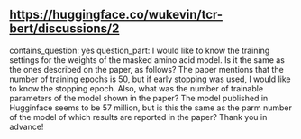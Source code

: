 ## https://huggingface.co/wukevin/tcr-bert/discussions/2

contains_question: yes
question_part: I would like to know the training settings for the weights of the masked amino acid model. Is it the same as the ones described on the paper, as follows? The paper mentions that the number of training epochs is 50, but if early stopping was used, I would like to know the stopping epoch. Also, what was the number of trainable parameters of the model shown in the paper? The model published in Hugginface seems to be 57 million, but is this the same as the parm number of the model of which results are reported in the paper? Thank you in advance!